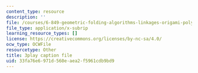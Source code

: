 ```yaml
---
content_type: resource
description: ''
file: /courses/6-849-geometric-folding-algorithms-linkages-origami-polyhedra-fall-2012/33fa76e6971d560eaea2f5961cdb9bd9_yvatNaV6Bog.vtt
file_type: application/x-subrip
learning_resource_types: []
license: https://creativecommons.org/licenses/by-nc-sa/4.0/
ocw_type: OCWFile
resourcetype: Other
title: 3play caption file
uid: 33fa76e6-971d-560e-aea2-f5961cdb9bd9
---
```

